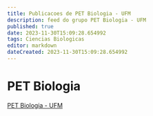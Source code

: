 ```yaml
---
title: Publicacoes de PET Biologia - UFM 
description: feed do grupo PET Biologia - UFM
published: true
date: 2023-11-30T15:09:28.654992
tags: Ciencias Biologicas
editor: markdown
dateCreated: 2023-11-30T15:09:28.654992
---
```


# PET Biologia
[PET Biologia - UFM](/grupo/179PETBiologiaUFM.md)